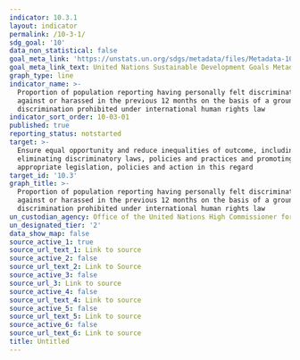 ```yaml
---
indicator: 10.3.1
layout: indicator
permalink: /10-3-1/
sdg_goal: '10'
data_non_statistical: false
goal_meta_link: 'https://unstats.un.org/sdgs/metadata/files/Metadata-10-03-01.pdf'
goal_meta_link_text: United Nations Sustainable Development Goals Metadata (PDF 4.0 MB)
graph_type: line
indicator_name: >-
  Proportion of population reporting having personally felt discriminated
  against or harassed in the previous 12 months on the basis of a ground of
  discrimination prohibited under international human rights law
indicator_sort_order: 10-03-01
published: true
reporting_status: notstarted
target: >-
  Ensure equal opportunity and reduce inequalities of outcome, including by
  eliminating discriminatory laws, policies and practices and promoting
  appropriate legislation, policies and action in this regard
target_id: '10.3'
graph_title: >-
  Proportion of population reporting having personally felt discriminated
  against or harassed in the previous 12 months on the basis of a ground of
  discrimination prohibited under international human rights law
un_custodian_agency: Office of the United Nations High Commissioner for Human Rights (OHCHR)
un_designated_tier: '2'
data_show_map: false
source_active_1: true
source_url_text_1: Link to source
source_active_2: false
source_url_text_2: Link to Source
source_active_3: false
source_url_3: Link to source
source_active_4: false
source_url_text_4: Link to source
source_active_5: false
source_url_text_5: Link to source
source_active_6: false
source_url_text_6: Link to source
title: Untitled
---
```

